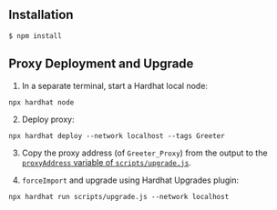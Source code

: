 ## Installation

```shell script
$ npm install
```

## Proxy Deployment and Upgrade

1. In a separate terminal, start a Hardhat local node:
```
npx hardhat node
```

2. Deploy proxy:
```
npx hardhat deploy --network localhost --tags Greeter
```

3. Copy the proxy address (of `Greeter_Proxy`) from the output to the [`proxyAddress` variable of `scripts/upgrade.js`](https://github.com/ericglau/hardhat-deployer/blob/master/scripts/upgrade.js#L5).

4. `forceImport` and upgrade using Hardhat Upgrades plugin:
```
npx hardhat run scripts/upgrade.js --network localhost  
```
